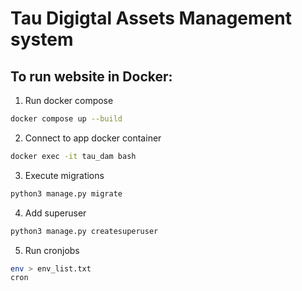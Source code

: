 # Tau Digigtal Assets Management system

## To run website in Docker:
1. Run docker compose
```bash
docker compose up --build
```

2. Connect to app docker container
```bash
docker exec -it tau_dam bash
```

3. Execute migrations
```bash
python3 manage.py migrate
```

4. Add superuser
```bash
python3 manage.py createsuperuser
```

5. Run cronjobs
```bash
env > env_list.txt
cron
```